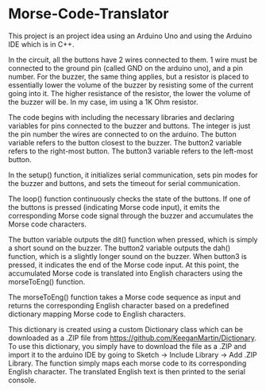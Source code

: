 # Morse-Code-Translator
This project is an project idea using an Arduino Uno and using the Arduino IDE which is in C++. 

In the circuit, all the buttons have 2 wires connected to them. 1 wire must be connected to the ground pin (called GND on the arduino uno), and a pin number. For the buzzer, the same thing applies, but a resistor is placed to essentially lower the volume of the buzzer by resisting some of the current going into it. The higher resistance of the resistor, the lower the volume of the buzzer will be. In my case, im using a 1K Ohm resistor.

The code begins with including the necessary libraries and declaring variables for pins connected to the buzzer and buttons. The integer is just the pin number the wires are connected to on the arduino. The button variable refers to the button closest to the buzzer. The button2 variable refers to the right-most button. The button3 variable refers to the left-most button.

In the setup() function, it initializes serial communication, sets pin modes for the buzzer and buttons, and sets the timeout for serial communication.

The loop() function continuously checks the state of the buttons. If one of the buttons is pressed (indicating Morse code input), it emits the corresponding Morse code signal through the buzzer and accumulates the Morse code characters.

The button variable outputs the dit() function when pressed, which is simply a short sound on the buzzer. The button2 variable outputs the dah() function, which is a slightly longer sound on the buzzer. When button3 is pressed, it indicates the end of the Morse code input. At this point, the accumulated Morse code is translated into English characters using the morseToEng() function.

The morseToEng() function takes a Morse code sequence as input and returns the corresponding English character based on a predefined dictionary mapping Morse code to English characters.

This dictionary is created using a custom Dictionary class which can be downloaded as a .ZIP file from https://github.com/KeeganMartin/Dictionary. To use this dictionary, you simply have to download the file as a .ZIP and import it to the arduino IDE by going to Sketch -> Include Library -> Add .ZIP Library. The function simply maps each morse code to its corresponding English character.
The translated English text is then printed to the serial console.
